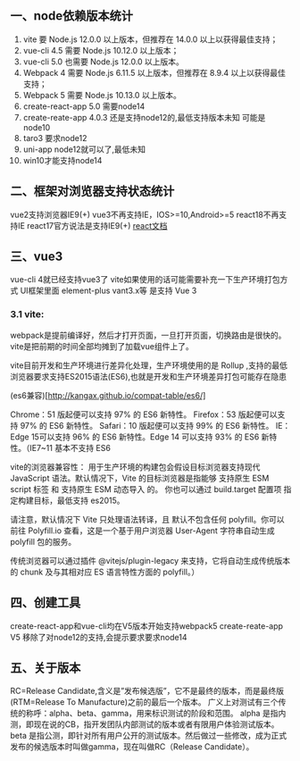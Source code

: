 
## 一、node依赖版本统计
1. vite 要 Node.js 12.0.0 以上版本，但推荐在 14.0.0 以上以获得最佳支持；
2. vue-cli 4.5 需要 Node.js 10.12.0 以上版本；
3. vue-cli 5.0 也需要 Node.js 12.0.0 以上版本。
4. Webpack 4 需要 Node.js 6.11.5 以上版本，但推荐在 8.9.4 以上以获得最佳支持；
5. Webpack 5 需要 Node.js 10.13.0 以上版本。
6. create-react-app 5.0 需要node14
7. create-reate-app 4.0.3 还是支持node12的,最低支持版本未知 可能是node10
8. taro3 要求node12
9. uni-app  node12就可以了,最低未知
10. win10才能支持node14 

## 二、框架对浏览器支持状态统计
vue2支持浏览器IE9(+)
vue3不再支持IE，IOS>=10,Android>=5
react18不再支持IE
react17官方说法是支持IE9(+)
[react文档](https://reactjs.org/docs/react-dom.html)
## 三、vue3
vue-cli 4就已经支持vue3了
vite如果使用的话可能需要补充一下生产环境打包方式
UI框架里面 element-plus vant3.x等 是支持 Vue 3
### 3.1 vite:
webpack是提前编译好，然后才打开页面，一旦打开页面，切换路由是很快的。
vite是把前期的时间全部均摊到了加载vue组件上了。

vite目前开发和生产环境进行差异化处理，生产环境使用的是 Rollup ,支持的最低浏览器要求支持ES2015语法(ES6),也就是开发和生产环境差异打包可能存在隐患


(es6兼容)[http://kangax.github.io/compat-table/es6/]


Chrome：51 版起便可以支持 97% 的 ES6 新特性。
Firefox：53 版起便可以支持 97% 的 ES6 新特性。
Safari：10 版起便可以支持 99% 的 ES6 新特性。
IE：Edge 15可以支持 96% 的 ES6 新特性。Edge 14 可以支持 93% 的 ES6 新特性。（IE7~11 基本不支持 ES6


vite的浏览器兼容性：
用于生产环境的构建包会假设目标浏览器支持现代 JavaScript 语法。默认情况下，Vite 的目标浏览器是指能够 支持原生 ESM script 标签 和 支持原生 ESM 动态导入 的。
你也可以通过 build.target 配置项 指定构建目标，最低支持 es2015。

请注意，默认情况下 Vite 只处理语法转译，且 默认不包含任何 polyfill。你可以前往 Polyfill.io 查看，这是一个基于用户浏览器 User-Agent 字符串自动生成 polyfill 包的服务。

传统浏览器可以通过插件 @vitejs/plugin-legacy 来支持，它将自动生成传统版本的 chunk 及与其相对应 ES 语言特性方面的 polyfill。）

## 四、创建工具
create-react-app和vue-cli均在V5版本开始支持webpack5
create-reate-app V5 移除了对node12的支持,会提示要求要求node14
 

## 五、关于版本
RC=Release Candidate,含义是”发布候选版”，它不是最终的版本，而是最终版(RTM=Release To Manufacture)之前的最后一个版本。
广义上对测试有三个传统的称呼：alpha、beta、gamma，用来标识测试的阶段和范围。
alpha 是指内测，即现在说的CB，指开发团队内部测试的版本或者有限用户体验测试版本。
beta 是指公测，即针对所有用户公开的测试版本。然后做过一些修改，成为正式发布的候选版本时叫做gamma，现在叫做RC（Release Candidate）。
 
